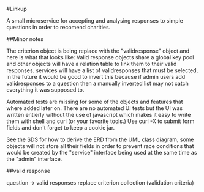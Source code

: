 #Linkup

A small microservice for accepting and analysing responses to simple questions in order to recomend charities. 

##Minor notes

The criterion object is being replace with the "validresponse" object and here is what that looks like: 
Valid response objects share a global key pool and other objects will have a relation table to link them to their valid responses.
services will have a list of validresponses that must be selected, in the future it would be good to invert this because if admin users add validresponses to a question then a manually inverted list may not catch everything it was supposed to.

Automated tests are missing for some of the objects and features that where added later on. There are no automated UI tests but the UI was written entierly without the use of javascript which makes it easy to write them with shell and curl (or your favorite tools.) Use curl -X to submit form fields and don't forget to keep a cookie jar.

See the SDS for how to derive the ERD from the UML class diagram, some objects will not store all their fields in order to prevent race conditions that would be created by the "service" interface being used at the same time as the "admin" interface. 

##valid response

question -> valid responses replace criterion collection (validation criteria)
